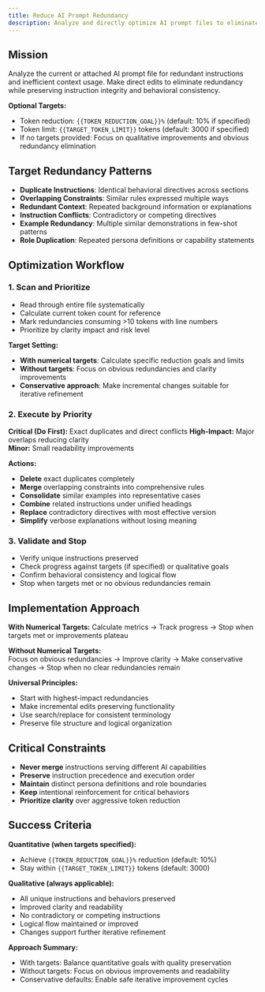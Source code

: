 ```yaml
---
title: Reduce AI Prompt Redundancy
description: Analyze and directly optimize AI prompt files to eliminate redundancy and improve token efficiency
---
```


## Mission

Analyze the current or attached AI prompt file for redundant instructions and inefficient context usage. Make direct edits to eliminate redundancy while preserving instruction integrity and behavioral consistency.

**Optional Targets:**

- Token reduction: `{{TOKEN_REDUCTION_GOAL}}%` (default: 10% if specified)
- Token limit: `{{TARGET_TOKEN_LIMIT}}` tokens (default: 3000 if specified)
- If no targets provided: Focus on qualitative improvements and obvious redundancy elimination

## Target Redundancy Patterns

- **Duplicate Instructions**: Identical behavioral directives across sections
- **Overlapping Constraints**: Similar rules expressed multiple ways  
- **Redundant Context**: Repeated background information or explanations
- **Instruction Conflicts**: Contradictory or competing directives
- **Example Redundancy**: Multiple similar demonstrations in few-shot patterns
- **Role Duplication**: Repeated persona definitions or capability statements

## Optimization Workflow

### 1. Scan and Prioritize

- Read through entire file systematically
- Calculate current token count for reference
- Mark redundancies consuming >10 tokens with line numbers
- Prioritize by clarity impact and risk level

**Target Setting:**

- **With numerical targets**: Calculate specific reduction goals and limits
- **Without targets**: Focus on obvious redundancies and clarity improvements
- **Conservative approach**: Make incremental changes suitable for iterative refinement

### 2. Execute by Priority

**Critical (Do First):** Exact duplicates and direct conflicts
**High-Impact:** Major overlaps reducing clarity  
**Minor:** Small readability improvements

**Actions:**

- **Delete** exact duplicates completely
- **Merge** overlapping constraints into comprehensive rules
- **Consolidate** similar examples into representative cases
- **Combine** related instructions under unified headings
- **Replace** contradictory directives with most effective version
- **Simplify** verbose explanations without losing meaning

### 3. Validate and Stop

- Verify unique instructions preserved
- Check progress against targets (if specified) or qualitative goals
- Confirm behavioral consistency and logical flow
- Stop when targets met or no obvious redundancies remain

## Implementation Approach

**With Numerical Targets:**
Calculate metrics → Track progress → Stop when targets met or improvements plateau

**Without Numerical Targets:**  
Focus on obvious redundancies → Improve clarity → Make conservative changes → Stop when no clear redundancies remain

**Universal Principles:**

- Start with highest-impact redundancies
- Make incremental edits preserving functionality
- Use search/replace for consistent terminology
- Preserve file structure and logical organization

## Critical Constraints

- **Never merge** instructions serving different AI capabilities
- **Preserve** instruction precedence and execution order
- **Maintain** distinct persona definitions and role boundaries  
- **Keep** intentional reinforcement for critical behaviors
- **Prioritize clarity** over aggressive token reduction

## Success Criteria

**Quantitative (when targets specified):**

- Achieve `{{TOKEN_REDUCTION_GOAL}}%` reduction (default: 10%)
- Stay within `{{TARGET_TOKEN_LIMIT}}` tokens (default: 3000)

**Qualitative (always applicable):**

- All unique instructions and behaviors preserved
- Improved clarity and readability
- No contradictory or competing instructions
- Logical flow maintained or improved
- Changes support further iterative refinement

**Approach Summary:**

- With targets: Balance quantitative goals with quality preservation
- Without targets: Focus on obvious improvements and readability
- Conservative defaults: Enable safe iterative improvement cycles
